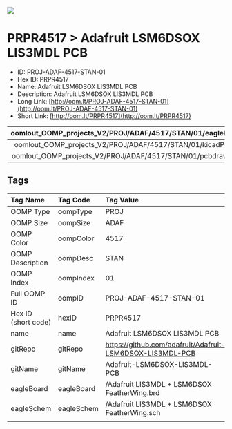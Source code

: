 


  
![][im]
# PRPR4517 > Adafruit LSM6DSOX LIS3MDL PCB

- ID: PROJ-ADAF-4517-STAN-01
- Hex ID: PRPR4517
- Name: Adafruit LSM6DSOX LIS3MDL PCB
- Description: Adafruit LSM6DSOX LIS3MDL PCB
- Long Link: [http://oom.lt/PROJ-ADAF-4517-STAN-01](http://oom.lt/PROJ-ADAF-4517-STAN-01)
- Short Link: [http://oom.lt/PRPR4517](http://oom.lt/PRPR4517)
  

|oomlout_OOMP_projects_V2/PROJ/ADAF/4517/STAN/01/eagleImage.png|oomlout_OOMP_projects_V2/PROJ/ADAF/4517/STAN/01/eagleSchemImage.png|oomlout_OOMP_projects_V2/PROJ/ADAF/4517/STAN/01/kicadPcb3dFront.png|oomlout_OOMP_projects_V2/PROJ/ADAF/4517/STAN/01/kicadPcb3dBack.png|
| :---: | :---: | :---: | :---: |
|oomlout_OOMP_projects_V2/PROJ/ADAF/4517/STAN/01/kicadPcb3d.png|oomlout_OOMP_projects_V2/PROJ/ADAF/4517/STAN/01/bomBack.png|oomlout_OOMP_projects_V2/PROJ/ADAF/4517/STAN/01/bomFront.png|oomlout_OOMP_projects_V2/PROJ/ADAF/4517/STAN/01/pcbdraw.svg|
|oomlout_OOMP_projects_V2/PROJ/ADAF/4517/STAN/01/pcbdrawBack.svg||||

## Tags
  

|Tag Name|Tag Code|Tag Value|
| :--- | :--- | :--- |
|OOMP Type|oompType|PROJ|
|OOMP Size|oompSize|ADAF|
|OOMP Color|oompColor|4517|
|OOMP Description|oompDesc|STAN|
|OOMP Index|oompIndex|01|
|Full OOMP ID|oompID|PROJ-ADAF-4517-STAN-01|
|Hex ID (short code)|hexID|PRPR4517|
|name|name|Adafruit LSM6DSOX LIS3MDL PCB|
|gitRepo|gitRepo|https://github.com/adafruit/Adafruit-LSM6DSOX-LIS3MDL-PCB|
|gitName|gitName|Adafruit-LSM6DSOX-LIS3MDL-PCB|
|eagleBoard|eagleBoard|/Adafruit LIS3MDL + LSM6DSOX FeatherWing.brd|
|eagleSchem|eagleSchem|/Adafruit LIS3MDL + LSM6DSOX FeatherWing.sch|
||||



[im]: PROJ/ADAF/4517/STAN/01/kicadPcb3d_450.png
